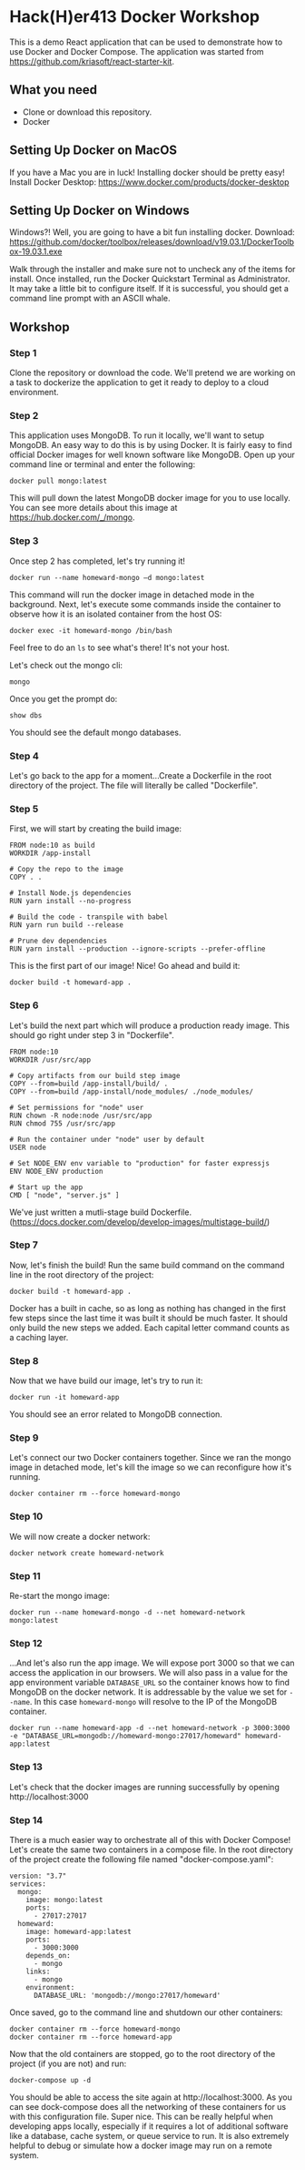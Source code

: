 # Hack(H)er413 Docker Workshop

This is a demo React application that can be used to demonstrate how to use Docker and Docker Compose.
The application was started from https://github.com/kriasoft/react-starter-kit.

## What you need
- Clone or download this repository.
- Docker

## Setting Up Docker on MacOS
If you have a Mac you are in luck! Installing docker should be pretty easy!
Install Docker Desktop: https://www.docker.com/products/docker-desktop

## Setting Up Docker on Windows
Windows?! Well, you are going to have a bit fun installing docker.
Download: https://github.com/docker/toolbox/releases/download/v19.03.1/DockerToolbox-19.03.1.exe 

Walk through the installer and make sure not to uncheck any of the items for install. Once installed, 
run the Docker Quickstart Terminal as Administrator. It may take a little bit to configure itself. 
If it is successful, you should get a command line prompt with an ASCII whale.


## Workshop

### Step 1
Clone the repository or download the code. We'll pretend we are working on
a task to dockerize the application to get it ready to deploy to a cloud environment.


### Step 2
This application uses MongoDB. To run it locally, we'll want to setup MongoDB.
An easy way to do this is by using Docker. It is fairly easy to find official Docker images
for well known software like MongoDB. Open up your command line or terminal and
enter the following:
```
docker pull mongo:latest
```
This will pull down the latest MongoDB docker image for you to use locally. You can see
more details about this image at https://hub.docker.com/_/mongo.

### Step 3
Once step 2 has completed, let's try running it!
```
docker run --name homeward-mongo –d mongo:latest
```
This command will run the docker image in detached mode in the background.
Next, let's execute some commands inside the container to observe how it is
an isolated container from the host OS:
```
docker exec -it homeward-mongo /bin/bash
```
Feel free to do an `ls` to see what's there! It's not your host.

Let's check out the mongo cli:
```
mongo
```
Once you get the prompt do:
```
show dbs
```
You should see the default mongo databases.

### Step 4
Let's go back to the app for a moment...Create a Dockerfile in the root directory of the project. The file will literally
be called "Dockerfile".

### Step 5
First, we will start by creating the build image:
```
FROM node:10 as build
WORKDIR /app-install

# Copy the repo to the image
COPY . .

# Install Node.js dependencies
RUN yarn install --no-progress

# Build the code - transpile with babel
RUN yarn run build --release

# Prune dev dependencies
RUN yarn install --production --ignore-scripts --prefer-offline
```
This is the first part of our image! Nice! Go ahead and build it:
```
docker build -t homeward-app .
```

### Step 6
Let's build the next part which will produce a production ready image.
This should go right under step 3 in "Dockerfile".
```
FROM node:10
WORKDIR /usr/src/app

# Copy artifacts from our build step image
COPY --from=build /app-install/build/ .
COPY --from=build /app-install/node_modules/ ./node_modules/

# Set permissions for "node" user
RUN chown -R node:node /usr/src/app
RUN chmod 755 /usr/src/app

# Run the container under "node" user by default
USER node

# Set NODE_ENV env variable to "production" for faster expressjs
ENV NODE_ENV production

# Start up the app
CMD [ "node", "server.js" ]
```
We've just written a mutli-stage build Dockerfile. (https://docs.docker.com/develop/develop-images/multistage-build/)


### Step 7
Now, let's finish the build! Run the same build command on the command line in the root directory of the project:
```
docker build -t homeward-app .
```
Docker has a built in cache, so as long as nothing has changed in the first few steps since the last time it was built
it should be much faster. It should only build the new steps we added. Each capital letter command counts as a caching 
layer.


### Step 8
Now that we have build our image, let's try to run it:
```
docker run -it homeward-app
```
You should see an error related to MongoDB connection.


### Step 9
Let's connect our two Docker containers together. Since we ran the mongo
image in detached mode, let's kill the image so we can reconfigure how it's running.
```
docker container rm --force homeward-mongo
```

### Step 10
We will now create a docker network:
```
docker network create homeward-network
```

### Step 11
Re-start the mongo image:
```
docker run --name homeward-mongo -d --net homeward-network mongo:latest
```

### Step 12
...And let's also run the app image. We will expose port 3000 so that
we can access the application in our browsers. We will also pass in a value
for the app environment variable `DATABASE_URL` so the container knows how
to find MongoDB on the docker network. It is addressable by the value we set
for `--name`. In this case `homeward-mongo` will resolve to the IP of the 
MongoDB container.
```
docker run --name homeward-app -d --net homeward-network -p 3000:3000 -e "DATABASE_URL=mongodb://homeward-mongo:27017/homeward" homeward-app:latest
```

### Step 13
Let's check that the docker images are running successfully by opening
http://localhost:3000

### Step 14
There is a much easier way to orchestrate all of this with Docker Compose! Let's create the same two containers in a 
compose file. In the root directory of the project create the following file named "docker-compose.yaml":
```
version: "3.7"
services:
  mongo:
    image: mongo:latest
    ports:
      - 27017:27017
  homeward:
    image: homeward-app:latest
    ports:
      - 3000:3000
    depends_on:
      - mongo
    links:
      - mongo
    environment:
      DATABASE_URL: 'mongodb://mongo:27017/homeward'
```
Once saved, go to the command line and shutdown our other containers:
```
docker container rm --force homeward-mongo
docker container rm --force homeward-app
```
Now that the old containers are stopped, go to the root directory of the project (if you are not) and run:
```
docker-compose up -d
```
You should be able to access the site again at http://localhost:3000.
As you can see dock-compose does all the networking of these containers for us with this configuration file. Super nice. This
can be really helpful when developing apps locally, especially if it requires a lot of additional software like a database, cache system,
or queue service to run. It is also extremely helpful to debug or simulate how a docker image may run on a remote system.

